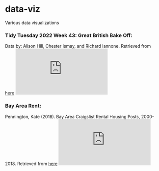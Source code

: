 # data-viz
Various data visualizations

### Tidy Tuesday 2022 Week 43: Great British Bake Off:
Data by: Alison Hill, Chester Ismay, and Richard Iannone. Retrieved from [here](https://github.com/rfordatascience/tidytuesday/tree/master/data/2022/2022-10-25)
![](https://github.com/RubenErnst/data-viz/blob/main/Tidy%20Tuesday/2022_43/tidy_tuesday_2022_43.pdf)

### Bay Area Rent:
Pennington, Kate (2018).  Bay Area Craigslist Rental Housing Posts, 2000-2018. Retrieved from [here](https://github.com/katepennington/historic_bay_area_craigslist_housing_posts/blob/master/clean_2000_2018.csv.zip)
![](https://github.com/RubenErnst/data-viz/blob/main/San%20Francisco%20rent/Bay%20Area%20Rent.pdf)
